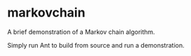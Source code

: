 # markovchain
A brief demonstration of a Markov chain algorithm.

Simply run Ant to build from source and run a demonstration.
